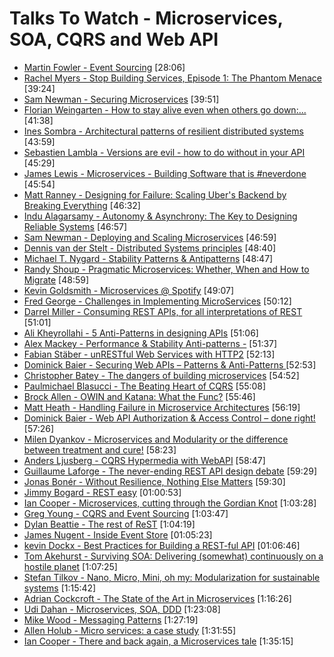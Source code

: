 # Talks To Watch - Microservices, SOA, CQRS and Web API

- [Martin Fowler - Event Sourcing](https://www.youtube.com/watch?v=aweV9FLTZkU) [28:06]
- [Rachel Myers - Stop Building Services, Episode 1: The Phantom Menace](https://www.youtube.com/watch?v=qiC9OAculcc) [39:24]
- [Sam Newman - Securing Microservices](https://vimeo.com/144796652)  [39:51]
- [Florian Weingarten - How to stay alive even when others go down:...](https://www.youtube.com/watch?v=mTIO9fj1UIc) [41:38]
- [Ines Sombra - Architectural patterns of resilient distributed systems](https://www.youtube.com/watch?v=bUlpp8_Mevk) [43:59]
- [Sebastien Lambla - Versions are evil - how to do without in your API](https://vimeo.com/156264107) [45:29]
- [James Lewis - Microservices - Building Software that is #neverdone](https://www.youtube.com/watch?v=JEtxmsJzrnw)  [45:54]
- [Matt Ranney - Designing for Failure: Scaling Uber's Backend by Breaking Everything](https://www.youtube.com/watch?v=nuiLcWE8sPA) [46:32]
- [Indu Alagarsamy - Autonomy & Asynchrony: The Key to Designing Reliable Systems](https://www.youtube.com/watch?v=qe_WK-pGc8w) [46:57]
- [Sam Newman - Deploying and Scaling Microservices](https://www.youtube.com/watch?v=zHKMPee4GmM) [46:59]
- [Dennis van der Stelt - Distributed Systems principles](https://vimeo.com/155653145) [48:40]
- [Michael T. Nygard - Stability Patterns & Antipatterns](https://www.youtube.com/watch?v=VZePNGQojfA) [48:47]
- [Randy Shoup - Pragmatic Microservices: Whether, When and How to Migrate](https://www.youtube.com/watch?v=hAwpVXiLH9M)  [48:59]
- [Kevin Goldsmith - Microservices @ Spotify](https://www.youtube.com/watch?v=7LGPeBgNFuU)  [49:07]
- [Fred George - Challenges in Implementing MicroServices](https://www.youtube.com/watch?v=2Fy_xidc11w)  [50:12]
- [Darrel Miller - Consuming REST APIs, for all interpretations of REST](https://www.youtube.com/watch?v=1KWgwc-MFhE)  [51:01]
- [Ali Kheyrollahi - 5 Anti-Patterns in designing APIs](https://vimeo.com/156250743) [51:06]
- [Alex Mackey - Performance & Stability Anti-patterns -](https://vimeo.com/200257761) [51:37]
- [Fabian Stäber - unRESTful Web Services with HTTP2](https://www.youtube.com/watch?v=wR3o6HA47Ao)  [52:13]
- [Dominick Baier - Securing Web APIs – Patterns & Anti-Patterns ](https://vimeo.com/131635255)  [52:53]
- [Christopher Batey - The dangers of building microservices](https://vimeo.com/138956044) [54:52]
- [Paulmichael Blasucci - The Beating Heart of CQRS](https://vimeo.com/144747595)  [55:08]
- [Brock Allen - OWIN and Katana: What the Func?](https://vimeo.com/97329189)  [55:46]
- [Matt Heath - Handling Failure in Microservice Architectures](https://vimeo.com/155669120) [56:19]
- [Dominick Baier - Web API Authorization & Access Control – done right!](https://vimeo.com/97337305)  [57:26]
- [Milen Dyankov - Microservices and Modularity or the difference between treatment and cure!](https://www.youtube.com/watch?v=O77777Zy_HE)  [58:23]
- [Anders Ljusberg - CQRS Hypermedia with WebAPI](https://vimeo.com/68320468)  [58:47]
- [Guillaume Laforge - The never-ending REST API design debate](https://www.youtube.com/watch?v=48azd2VqtP0)  [59:29]
- [Jonas Bonér - Without Resilience, Nothing Else Matters](https://www.youtube.com/watch?v=NjPVJ7ZKLnY)  [59:30]
- [Jimmy Bogard - REST easy](https://vimeo.com/113725659) [01:00:53]
- [Ian Cooper - Microservices, cutting through the Gordian Knot](https://vimeo.com/132194544)  [1:03:28]
- [Greg Young - CQRS and Event Sourcing](https://www.youtube.com/watch?v=JHGkaShoyNs)  [1:03:47]
- [Dylan Beattie - The rest of ReST](https://vimeo.com/131641615)  [1:04:19]
- [James Nugent - Inside Event Store](https://vimeo.com/158160521) [01:05:23]
- [kevin Dockx - Best Practices for Building a REST-ful API](https://vimeo.com/155646004) [01:06:46]
- [Tom Akehurst - Surviving SOA: Delivering (somewhat) continuously on a hostile planet](https://vimeo.com/119542461)  [1:07:25]
- [Stefan Tilkov - Nano, Micro, Mini, oh my: Modularization for sustainable systems](https://www.youtube.com/watch?v=HYiLzji7MuY)  [1:15:42]
- [Adrian Cockcroft - The State of the Art in Microservices](https://www.youtube.com/watch?v=pwpxq9-uw_0) [1:16:26]
- [Udi Dahan - Microservices, SOA, DDD](https://www.youtube.com/watch?v=MTArpO7rSQE)  [1:23:08]
- [Mike Wood - Messaging Patterns](https://www.youtube.com/watch?v=8B83elj_Z5o) [1:27:19]
- [Allen Holub - Micro services: a case study](https://www.youtube.com/watch?v=CkewmNJVI1I) [1:31:55]
- [Ian Cooper - There and back again, a Microservices tale](https://skillsmatter.com/skillscasts/6254-there-and-back-again-a-microservices-tale)  [1:35:15]